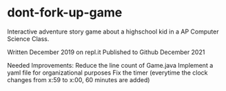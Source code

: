 # dont-fork-up-game
Interactive adventure story game about a highschool kid in a AP Computer Science Class.

Written December 2019 on repl.it
Published to Github December 2021

Needed Improvements:
Reduce the line count of Game.java
Implement a yaml file for organizational purposes
Fix the timer (everytime the clock changes from x:59 to x:00, 60 minutes are added)